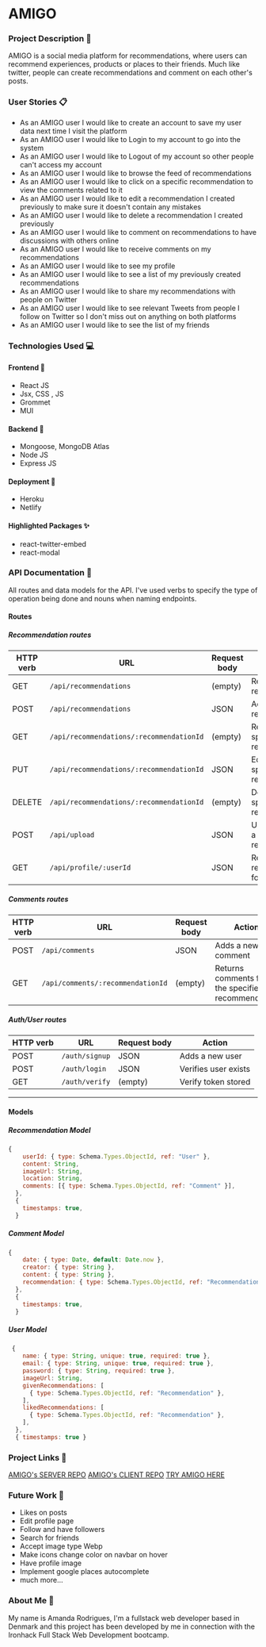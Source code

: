 # AMIGO #

### Project Description 📑

AMIGO is a social media platform for recommendations, where users can recommend experiences,  products or places to their friends. Much like twitter, people can create recommendations and comment on each other's posts. 

### User Stories 📋
* As an AMIGO user I would like to create an account to save my user data next time I visit the platform
* As an AMIGO user I would like to Login to my account to go into the system
* As an AMIGO user I would like to Logout of my account so other people can't access my account
* As an AMIGO user I would like to browse the feed of recommendations
* As an AMIGO user I would like to  click on a specific recommendation to view the comments related to it 
* As an AMIGO user I would like to edit a recommendation I created previously to make sure it doesn't contain any mistakes
* As an AMIGO user I would like to delete a recommendation I created previously
* As an AMIGO user I would like to comment on recommendations to have discussions with others online
* As an AMIGO user I would like to receive comments on my recommendations
* As an AMIGO user I would like to see my profile
* As an AMIGO user I would like to see a list of my previously created recommendations
* As an AMIGO user I would like to share my recommendations with people on Twitter
* As an AMIGO user I would like to see relevant Tweets from people I follow on Twitter so I don't miss out on anything on both platforms
* As an AMIGO user I would like to see the list of my friends

### Technologies Used 💻 
#### Frontend 👀
* React JS
* Jsx, CSS , JS
* Grommet
* MUI
#### Backend 🧠
* Mongoose, MongoDB Atlas
* Node JS 
* Express JS

#### Deployment 🙌
* Heroku
* Netlify

#### Highlighted Packages ✨
* react-twitter-embed
* react-modal

### API Documentation 🌈

All routes and data models for the API. I've used verbs to specify the type of operation being done and nouns when naming endpoints.

#### Routes

##### Recommendation routes

| HTTP verb | URL                                       | Request body | Action                                              |
| --------- | ----------------------------------------- | ------------ | -----------------------------                       |
| GET       | `/api/recommendations`                    | (empty)      | Returns all the recommendations                     |
| POST      | `/api/recommendations`                    | JSON         | Adds a new recommendation                           |
| GET       | `/api/recommendations/:recommendationId`  | (empty)      | Returns the specified recommendation                |
| PUT       | `/api/recommendations/:recommendationId`  | JSON         | Edits the specified recommendation                  |
| DELETE    | `/api/recommendations/:recommendationId`  | (empty)      | Deletes the specified recommendation                |
| POST      | `/api/upload`                             | JSON         | Upload images to a specific recommendation          |
| GET       | `/api/profile/:userId`                    | JSON         | Returns recommendations for specific user           |

##### Comments routes

| HTTP verb | URL                                | Request body | Action                                              |
| --------- | -----------------------------------| ------------ | -------------------------------------------------   |
| POST      | `/api/comments`                    | JSON         | Adds a new comment                                  |
| GET       | `/api/comments/:recommendationId`  | (empty)      | Returns comments for the specified recommendation   |

##### Auth/User routes

| HTTP verb | URL                  | Request body | Action                     |
| --------- | -------------------- | ------------ | -------------------------- |
| POST      | `/auth/signup`       | JSON         | Adds a new user            |
| POST      | `/auth/login`        | JSON         | Verifies user exists       |
| GET       | `/auth/verify`       | (empty)      | Verify token stored        |

<hr>

#### Models

##### Recommendation Model

```js
{
    userId: { type: Schema.Types.ObjectId, ref: "User" }, 
    content: String,
    imageUrl: String,
    location: String,
    comments: [{ type: Schema.Types.ObjectId, ref: "Comment" }],
  },
  {
    timestamps: true,
  }
```

##### Comment Model

```js
{
    date: { type: Date, default: Date.now },
    creator: { type: String },
    content: { type: String },
    recommendation: { type: Schema.Types.ObjectId, ref: "Recommendation" },
  },
  {
    timestamps: true,
  }
```

##### User Model

```js
 {
    name: { type: String, unique: true, required: true },
    email: { type: String, unique: true, required: true },
    password: { type: String, required: true },
    imageUrl: String,
    givenRecommendations: [
      { type: Schema.Types.ObjectId, ref: "Recommendation" },
    ],
    likedRecommendations: [
      { type: Schema.Types.ObjectId, ref: "Recommendation" },
    ],
  },
  { timestamps: true }
```

### Project Links 💫

[AMIGO's SERVER REPO](https://github.com/AmandaCiliberto/amigo-server/ "AMIGO's SERVER REPO")
[AMIGO's CLIENT REPO](https://github.com/AmandaCiliberto/amigo-client/ "AMIGO's CLIENT REPO")
[TRY AMIGO HERE](https://monamigo.netlify.app/ "TRY AMIGO HERE")


### Future Work 🥸
* Likes on posts
* Edit profile page
* Follow and have followers
* Search for friends
* Accept image type Webp
* Make icons change color on navbar on hover 
* Have profile image
* Implement google places autocomplete
* much more...

### About Me 👩

My name is Amanda Rodrigues, I'm a fullstack web developer based in Denmark and this project has been developed by me in connection with the Ironhack Full Stack Web Development bootcamp. 

